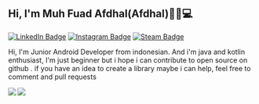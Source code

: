 ## Hi, I'm Muh Fuad Afdhal(Afdhal)👋🏼💻


[![LinkedIn Badge](https://img.shields.io/badge/Fuadafdhal-blue?style=flat&logo=LinkedIn&logoColor=white&link=https://www.linkedin.com/in/muh-fuad-afdhal-a5531a175/)](https://www.linkedin.com/in/muh-fuad-afdhal-a5531a175)
[![Instagram Badge](https://img.shields.io/badge/Fuadafdhal-blueviolet?style=flat&logo=Instagram&logoColor=white&link=https://www.instagram.com/afdhal_fa/)](https://www.instagram.com/afdhal_fa)
[![Steam Badge](https://img.shields.io/badge/NOMAD-blue?style=flat&logo=Steam&logoColor=white&link=https://s.team/p/fhwk-gpkp/NTWJQPKJ)](https://s.team/p/fhwk-gpkp/NTWJQPKJ)



Hi, I'm Junior Android Developer from indonesian. And i'm java and kotlin enthusiast, I'm just beginner but i hope i can contribute to open source on github . if you have an idea to create a library maybe i can help, feel free to comment and pull requests <br />

<a href="https://github.com/Fuadafdhal/github-readme-stats">
  <img align="left" src="https://github-readme-stats.vercel.app/api?username=Fuadafdhal&theme=dracula&show_icons=true&count_private=true&include_all_commits=true" />
  <img align="center" src="https://github-readme-stats.vercel.app/api/top-langs/?username=Fuadafdhal&theme=dracula" />
</a>
